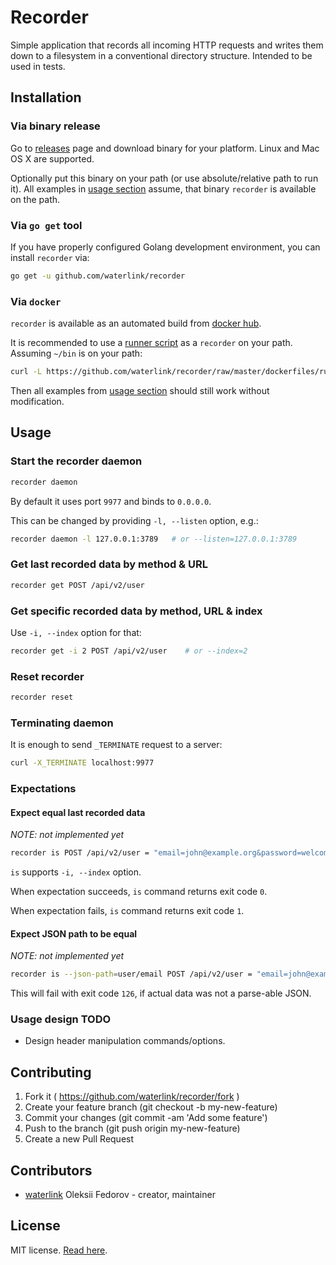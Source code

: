 # Recorder

Simple application that records all incoming HTTP requests and writes them down
to a filesystem in a conventional directory structure. Intended to be used in
tests.

## Installation

### Via binary release

Go to [releases](https://github.com/waterlink/recorder/releases) page and
download binary for your platform. Linux and Mac OS X are supported.

Optionally put this binary on your path (or use absolute/relative path to run
it). All examples in [usage section](#usage) assume, that binary `recorder` is
available on the path.

### Via `go get` tool

If you have properly configured Golang development environment, you can install
`recorder` via:

```bash
go get -u github.com/waterlink/recorder
```

### Via `docker`

`recorder` is available as an automated build from
[docker hub](https://hub.docker.com/r/waterlink/recorder/).

It is recommended to use a [runner script](/dockerfiles/runner.sh) as a
`recorder` on your path. Assuming `~/bin` is on your path:

```bash
curl -L https://github.com/waterlink/recorder/raw/master/dockerfiles/runner.sh > ~/bin/recorder
```

Then all examples from [usage section](#usage) should still work without
modification.

## Usage

### Start the recorder daemon

```bash
recorder daemon
```

By default it uses port `9977` and binds to `0.0.0.0`.

This can be changed by providing `-l, --listen` option, e.g.:

```bash
recorder daemon -l 127.0.0.1:3789   # or --listen=127.0.0.1:3789
```

### Get last recorded data by method & URL

```bash
recorder get POST /api/v2/user
```

### Get specific recorded data by method, URL & index

Use `-i, --index` option for that:

```bash
recorder get -i 2 POST /api/v2/user    # or --index=2
```

### Reset recorder

```bash
recorder reset
```

### Terminating daemon

It is enough to send `_TERMINATE` request to a server:

```bash
curl -X_TERMINATE localhost:9977
```

### Expectations

#### Expect equal last recorded data

*NOTE: not implemented yet*

```bash
recorder is POST /api/v2/user = "email=john@example.org&password=welcome"
```

`is` supports `-i, --index` option.

When expectation succeeds, `is` command returns exit code `0`.

When expectation fails, `is` command returns exit code `1`.

#### Expect JSON path to be equal

*NOTE: not implemented yet*

```bash
recorder is --json-path=user/email POST /api/v2/user = "email=john@example.org"
```

This will fail with exit code `126`, if actual data was not a parse-able JSON.

### Usage design TODO

- Design header manipulation commands/options.

## Contributing

1. Fork it ( https://github.com/waterlink/recorder/fork )
2. Create your feature branch (git checkout -b my-new-feature)
3. Commit your changes (git commit -am 'Add some feature')
4. Push to the branch (git push origin my-new-feature)
5. Create a new Pull Request

## Contributors

- [waterlink](https://github.com/waterlink) Oleksii Fedorov - creator,
  maintainer

## License

MIT license. [Read here](/LICENSE).
